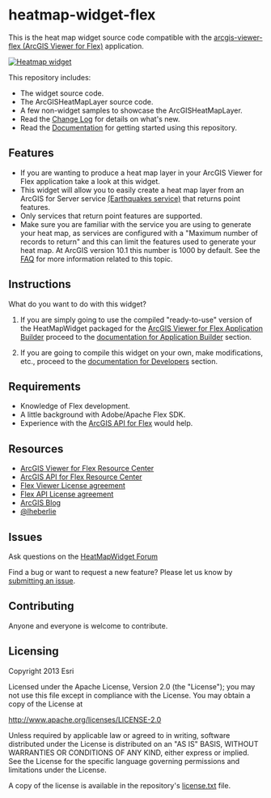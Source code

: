 # heatmap-widget-flex

This is the heat map widget source code compatible with the [arcgis-viewer-flex (ArcGIS Viewer for Flex)](https://github.com/Esri/arcgis-viewer-flex "View repository on GitHub") application.

<!-- MAKE SURE TO ALWAYS UPDATE THE VERSION HERE -->
[![Heatmap widget](https://raw.github.com/Esri/heatmap-widget-flex/master/heatmap-widget-flex.png "HeatMap Widget")](http://serverapps101.esri.com/webapis/flex-viewer/flexviewer31/index.html?config=heatmap-config.xml)

This repository includes:

* The widget source code.
* The ArcGISHeatMapLayer source code.
* A few non-widget samples to showcase the ArcGISHeatMapLayer.
* Read the [Change Log](https://github.com/Esri/heatmap-widget-flex/blob/master/CHANGELOG.md) for details on what's new.
* Read the [Documentation](https://github.com/Esri/heatmap-widget-flex/wiki) for getting started using this repository.

## Features
* If you are wanting to produce a heat map layer in your ArcGIS Viewer for Flex application take a look at this widget.
* This widget will allow you to easily create a heat map layer from an ArcGIS for Server service [(Earthquakes service)](http://sampleserver3.arcgisonline.com/ArcGIS/rest/services/Earthquakes/Since_1970/MapServer/0) that returns point features.
* Only services that return point features are supported.
* Make sure you are familiar with the service you are using to generate your heat map, as services are configured with a "Maximum number of records to return" and this can limit the features used to generate your heat map.  At ArcGIS version 10.1 this number is 1000 by default.  See the [FAQ](http://resources.arcgis.com/en/help/flex-api/concepts/index.html#/FAQ/017p00000016000000/) for more information related to this topic.

## Instructions
What do you want to do with this widget?

1.  If you are simply going to use the compiled "ready-to-use" version of the HeatMapWidget packaged for the [ArcGIS Viewer for Flex Application Builder](http://resources.arcgis.com/en/help/flex-viewer/concepts/index.html#//01m30000002v000000 "Getting started with Application Builder") proceed to the [documentation for Application Builder](https://github.com/Esri/heatmap-widget-flex/wiki/Application-Builder) section.
  
2.  If you are going to compile this widget on your own, make modifications, etc., proceed to the [documentation for Developers](https://github.com/Esri/heatmap-widget-flex/wiki/Developers) section.

## Requirements
* Knowledge of Flex development.
* A little background with Adobe/Apache Flex SDK.
* Experience with the [ArcGIS API for Flex](http://links.esri.com/flex) would help.

## Resources
* [ArcGIS Viewer for Flex Resource Center](http://links.esri.com/flexviewer)
* [ArcGIS API for Flex Resource Center](http://links.esri.com/flex)
* [Flex Viewer License agreement](http://www.apache.org/licenses/LICENSE-2.0.html)
* [Flex API License agreement](http://www.esri.com/legal/pdfs/mla_e204_e300/english.pdf)
* [ArcGIS Blog](http://blogs.esri.com/esri/arcgis/tag/flex/)
* [@lheberlie](http://twitter.com/lheberlie)

## Issues
Ask questions on the [HeatMapWidget Forum](http://forums.arcgis.com/threads/76049-heatmap-widget-flex "HeatMapWidget Forum")

Find a bug or want to request a new feature?  Please let us know by [submitting an issue](https://github.com/Esri/heatmap-widget-flex/issues).

## Contributing
Anyone and everyone is welcome to contribute.

## Licensing
Copyright 2013 Esri

Licensed under the Apache License, Version 2.0 (the "License");
you may not use this file except in compliance with the License.
You may obtain a copy of the License at

   http://www.apache.org/licenses/LICENSE-2.0

Unless required by applicable law or agreed to in writing, software
distributed under the License is distributed on an "AS IS" BASIS,
WITHOUT WARRANTIES OR CONDITIONS OF ANY KIND, either express or implied.
See the License for the specific language governing permissions and
limitations under the License.

A copy of the license is available in the repository's [license.txt]( https://raw.github.com/Esri/heatmap-widget-flex/master/license.txt) file.
